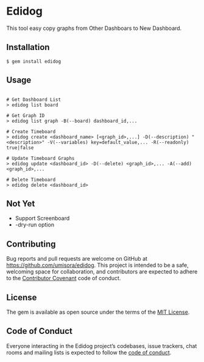 # Edidog
This tool easy copy graphs from Other Dashboars to New Dashboard.

## Installation

```
$ gem install edidog
```

## Usage

```

# Get Dashboard List
> edidog list board

# Get Graph ID
> edidog list graph -B(--board) dashboard_id,...

# Create Timeboard
> edidog create <dashboard_name> [<graph_id>,...] -D(--description) "<description>" -V(--variables) key=default_value,... -R(--readonly) true|false

# Update Timeboard Graphs
> edidog update <dashboard_id> -D(--delete) <graph_id>,... -A(--add) <graph_id>,...

# Delete Timeboard
> edidog delete <dashboard_id>

```
## Not Yet
* Support Screenboard
* -dry-run option

## Contributing

Bug reports and pull requests are welcome on GitHub at https://github.com/umisora/edidog. This project is intended to be a safe, welcoming space for collaboration, and contributors are expected to adhere to the [Contributor Covenant](http://contributor-covenant.org) code of conduct.

## License

The gem is available as open source under the terms of the [MIT License](http://opensource.org/licenses/MIT).

## Code of Conduct

Everyone interacting in the Edidog project’s codebases, issue trackers, chat rooms and mailing lists is expected to follow the [code of conduct](https://github.com/umisora/edidog/blob/master/CODE_OF_CONDUCT.md).


